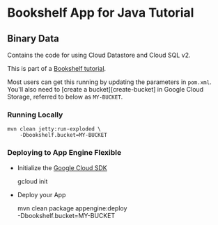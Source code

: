 # Bookshelf App for Java Tutorial
## Binary Data

Contains the code for using Cloud Datastore and Cloud SQL v2.

This is part of a [Bookshelf tutorial](https://cloud.google.com/java/getting-started/tutorial-app).

Most users can get this running by updating the parameters in `pom.xml`. You'll
also need to [create a bucket][create-bucket] in Google Cloud Storage, referred
to below as `MY-BUCKET`.

### Running Locally

    mvn clean jetty:run-exploded \
        -Dbookshelf.bucket=MY-BUCKET

### Deploying to App Engine Flexible

* Initialize the [Google Cloud SDK]()

    gcloud init

* Deploy your App

    mvn clean package appengine:deploy \
        -Dbookshelf.bucket=MY-BUCKET


